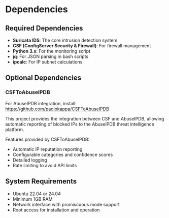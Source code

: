 # Dependencies

## Required Dependencies

- **Suricata IDS**: The core intrusion detection system
- **CSF (ConfigServer Security & Firewall)**: For firewall management
- **Python 3.x**: For the monitoring script
- **jq**: For JSON parsing in bash scripts
- **ipcalc**: For IP subnet calculations

## Optional Dependencies

### CSFToAbuseIPDB

For AbuseIPDB integration, install: https://github.com/paolokappa/CSFToAbuseIPDB

This project provides the integration between CSF and AbuseIPDB, allowing automatic reporting of blocked IPs to the AbuseIPDB threat intelligence platform.

Features provided by CSFToAbuseIPDB:
- Automatic IP reputation reporting
- Configurable categories and confidence scores
- Detailed logging
- Rate limiting to avoid API limits

## System Requirements

- Ubuntu 22.04 or 24.04
- Minimum 1GB RAM
- Network interface with promiscuous mode support
- Root access for installation and operation
